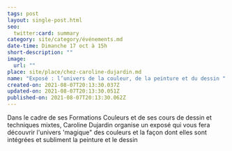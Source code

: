 ```yaml
---
tags: post
layout: single-post.html
seo:
  twitter:card: summary
category: site/category/événements.md
date-time: Dimanche 17 oct à 15h
short-description: ""
image:
  url: ""
place: site/place/chez-caroline-dujardin.md
name: "Exposé : l’univers de la couleur, de la peinture et du dessin "
created-on: 2021-08-07T20:13:30.037Z
updated-on: 2021-08-07T20:13:30.051Z
published-on: 2021-08-07T20:13:30.062Z
---
```

<!--StartFragment-->

Dans le cadre de ses Formations Couleurs et de ses cours de dessin et techniques mixtes, Caroline Dujardin organise un exposé qui vous fera découvrir l'univers 'magique" des couleurs et la façon dont elles sont intégrées et subliment la peinture et le dessin

<!--EndFragment-->